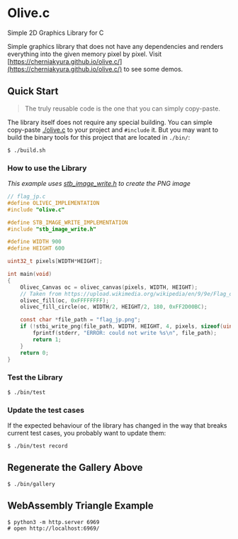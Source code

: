 # Olive.c

Simple 2D Graphics Library for C

Simple graphics library that does not have any dependencies and renders everything into the given memory pixel by pixel. Visit [https://cherniakyura.github.io/olive.c/](https://cherniakyura.github.io/olive.c/) to see some demos.

## Quick Start

> The truly reusable code is the one that you can simply copy-paste.

The library itself does not require any special building. You can simple copy-paste [./olive.c](./olive.c) to your project and `#include` it. But you may want to build the binary tools for this project that are located in `./bin/`:

```console
$ ./build.sh
```

### How to use the Library

*This example uses [stb_image_write.h](https://raw.githubusercontent.com/nothings/stb/master/stb_image_write.h) to create the PNG image*

```c
// flag_jp.c
#define OLIVEC_IMPLEMENTATION
#include "olive.c"

#define STB_IMAGE_WRITE_IMPLEMENTATION
#include "stb_image_write.h"

#define WIDTH 900
#define HEIGHT 600

uint32_t pixels[WIDTH*HEIGHT];

int main(void)
{
    Olivec_Canvas oc = olivec_canvas(pixels, WIDTH, HEIGHT);
    // Taken from https://upload.wikimedia.org/wikipedia/en/9/9e/Flag_of_Japan.svg
    olivec_fill(oc, 0xFFFFFFFF);
    olivec_fill_circle(oc, WIDTH/2, HEIGHT/2, 180, 0xFF2D00BC);

    const char *file_path = "flag_jp.png";
    if (!stbi_write_png(file_path, WIDTH, HEIGHT, 4, pixels, sizeof(uint32_t)*WIDTH)) {
        fprintf(stderr, "ERROR: could not write %s\n", file_path);
        return 1;
    }
    return 0;
}
```

### Test the Library

```console
$ ./bin/test
```

### Update the test cases

If the expected behaviour of the library has changed in the way that breaks current test cases, you probably want to update them:

```console
$ ./bin/test record
```

## Regenerate the Gallery Above

```console
$ ./bin/gallery
```

## WebAssembly Triangle Example

```console
$ python3 -m http.server 6969
# open http://localhost:6969/
```
